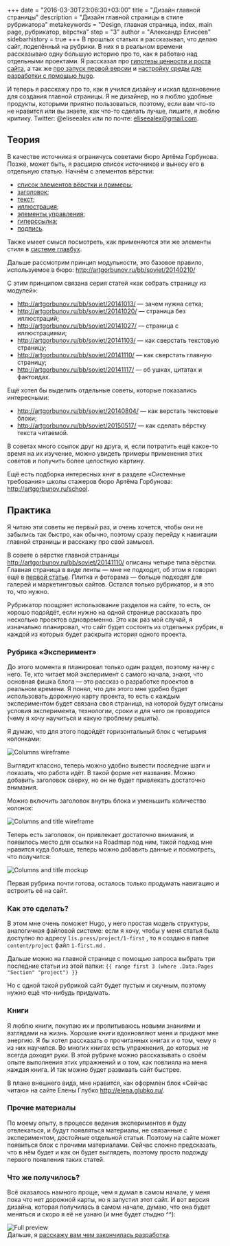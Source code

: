 +++
date = "2016-03-30T23:06:30+03:00"
title = "Дизайн главной страницы"
description = "Дизайн главной страницы в стиле рубрикатора"
metakeywords = "Design, главная страница, index, main page, рубрикатор, вёрстка"
step = "3"
author = "Александр Елисеев"
sidebarhistory = true
+++
В прошлых статьях я рассказывал, что делаю сайт, поделённый на рубрики. В них я в реальном времени рассказываю одну большую историю про то, как я работаю над отдельными проектами. Я рассказал про [гипотезы ценности и роста сайта](http://eliseealex.me/lispress/1-hypothesis/), а так же [про запуск первой версии](http://eliseealex.me/lispress/2-blog-engine/) и [настройку среды для разработки с помощью hugo](http://eliseealex.me/lispress/2.2-hugo/).

И теперь я расскажу про то, как я учился дизайну и искал вдохновение для создания главной страницы. Я не дизайнер, но я люблю удобные продукты, которыми приятно пользоваться, поэтому, если вам что-то не нравится или вы знаете, как что-то сделать лучше, пишите, я люблю критику. Twitter: @eliseealex или по почте: eliseealex@gmail.com.

## Теория

В качестве источника я ограничусь советами бюро Артёма Горбунова. Позже, может быть, я расширю список источников и вынесу его в отдельную статью. Начнём с элементов вёрстки:


- [список элементов вёрстки и примеры](http://artgorbunov.ru/bb/soviet/20140519/);
- [заголовок](http://artgorbunov.ru/bb/soviet/20140616/);
- [текст](http://artgorbunov.ru/bb/soviet/20140630/);
- [иллюстрация](http://artgorbunov.ru/bb/soviet/20140707/);
- [элементы управления](http://artgorbunov.ru/bb/soviet/20140714/);
- [гиперссылка](http://artgorbunov.ru/bb/soviet/20140721/);
- [подпись](http://artgorbunov.ru/bb/soviet/20140728/).

Также имеет смысл посмотреть, как применяются эти же элементы стиля в [системе главбух](https://docs.google.com/document/d/1a0NkLK67sgFF5gRLdRvBg9XoM6omKhGWOg8GJfJrgWQ/edit).

Дальше рассмотрим принцип модульности, это базовое правило, используемое в бюро:
http://artgorbunov.ru/bb/soviet/20140210/

С этим принципом связана серия статей «как собрать страницу из модулей»:

- http://artgorbunov.ru/bb/soviet/20141013/ — зачем нужна сетка;
- http://artgorbunov.ru/bb/soviet/20141020/ — страница без иллюстраций;
- http://artgorbunov.ru/bb/soviet/20141027/ — страница с иллюстрациями;
- http://artgorbunov.ru/bb/soviet/20141103/ — как сверстать текстовую страницу;
- http://artgorbunov.ru/bb/soviet/20141110/ — как сверстать главную страницу;
- http://artgorbunov.ru/bb/soviet/20141117/ — об ушках, цитатах и фактоидах.

Ещё хотел бы выделить отдельные советы, которые показались интересными:

- http://artgorbunov.ru/bb/soviet/20140804/ — как верстать текстовые блоки;
- http://artgorbunov.ru/bb/soviet/20150517/ — как сделать вёрстку текста читаемой.

В советах много ссылок друг на друга, и, если потратить ещё какое-то время на их изучение, можно увидеть примеры применения этих советов и получить более целостную картину.

Ещё есть подборка интересных книг в разделе «Системные требования» школы стажеров бюро Артёма Горбунова: http://artgorbunov.ru/school.


## Практика

Я читаю эти советы не первый раз, и очень хочется, чтобы они не забылись так быстро, как обычно, поэтому сразу перейду к навигации главной страницы и расскажу про свой замысел.

В совете о вёрстке главной страницы http://artgorbunov.ru/bb/soviet/20141110/ описаны четыре типа вёрстки. Главная страница в виде ленты — мне не подходит, об этом я говорил ещё в [первой статье](https://lis.press/lispress/1-hypothesis/). Плитка и фоторама — больше подходят для галерей и маркетинговых сайтов. Остался только рубрикатор, и я это то, что нужно.

Рубрикатор поощряет использование разделов на сайте, то есть, он хорошо подойдёт, если нужно на одной странице рассказать про несколько проектов одновременно. Это как раз мой случай, я изначально планировал, что сайт будет состоять из отдельных рубрик, в каждой из которых будет раскрыта история одного проекта.


### Рубрика «Эксперимент»

До этого момента я планировал только один раздел, поэтому начну с него. Те, кто читает мой эксперимент с самого начала, знают, что основная фишка блога — это рассказ о разработке проектов в реальном времени. Я понял, что для этого мне удобно будет использовать дорожную карту проекта, то есть с каждым экспериментом будет связана своя страница, на которой будут описаны условия эксперимента, технологии, сроки и для чего он проводится (чему я хочу научиться и какую проблему решить).

Я думаю, что для этого подойдёт горизонтальный блок с четырьмя колонками:

<img src="/image/lp-3/columns.png" title="Columns wireframe" >



Выглядит классно, теперь можно удобно вывести последние шаги и показать, что работа идёт. В такой форме нет названия. Можно добавить заголовок сверху, но он не будет привлекать достаточно внимания.

Можно включить заголовок внутрь блока и уменьшить количество колонок:

<img src="/image/lp-3/columns_title.png" title="Columns and title wireframe">


Теперь есть заголовок, он привлекает достаточно внимания, и появилось место для ссылки на Roadmap под ним, такой подход мне нравится куда больше, теперь можно добавить данные и посмотреть, что получится:

<img src="/image/lp-3/columns_title_mock.png" title="Columns and title mockup">


Первая рубрика почти готова, осталось только продумать навигацию и встроить её на сайт.


### Как это сделать?

В этом мне очень поможет Hugo, у него простая модель структуры, аналогичная файловой системе: если я хочу, чтобы у меня статья была доступно по адресу `lis.press/project/1-first` , то я создаю в папке `content/project`  файл `1-first.md` .

Дальше можно на главной странице с помощью запроса выбрать три последние статьи из этой папки:
`{{ range first 3 (where .Data.Pages "Section" "project") }}`

Но с одной такой рубрикой сайт будет пустым и скучным, поэтому нужно ещё что-нибудь придумать.

### Книги

Я люблю книги, покупаю их и пропитываюсь новыми знаниями и взглядами на жизнь. Хорошие книги вдохновляют меня и придают мне энергию. Я бы хотел рассказать о прочитанных книгах и о том, чему я из них научился. Во многих книгах есть упражнения, до которых не всегда доходят руки. В этой рубрике можно рассказывать о своём опыте выполнения этих упражнений и о том, как повлияла на меня каждая книга. И так можно будет развивать сайт быстрее.

В плане внешнего вида, мне нравится, как оформлен блок «Сейчас читаю» на сайте Елены Глубко http://elena.glubko.ru/.


### Прочие материалы

По моему опыту, в процессе ведения экспериментов я буду отвлекаться, и будут появляться материалы, не связанные с экспериментом, достойные отдельной статьи. Поэтому на сайте может появиться блок с прочими материалами. Сейчас сложно предсказать, что в нём будет и как он будет выглядеть, поэтому просто подожду первого появления таких статей.


### Что же получилось?

Всё оказалось намного проще, чем я думал в самом начале, у меня пока что нет дорожной карты, но я запустил этот сайт. И вот версия дизайна, которая получилась в самом начале, думаю, что она будет меняться и скоро я её не узнаю (и мне будет стыдно ^^):

<img src="/image/lp-3/main.png" title="Full preview">

<div class="factoid factoid-bottom">
  Дальше, я <a href="/lispress/4-happy-end">расскажу вам чем закончилась разработка</a>.
</div>
